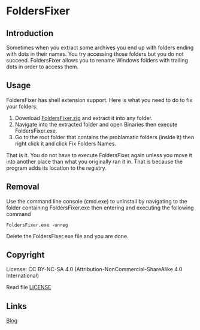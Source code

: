 # FoldersFixer
## Introduction
Sometimes when you extract some archives you end up with folders ending with dots in their names. You try accessing those folders but you do not succeed. FoldersFixer allows you to rename Windows folders with trailing dots in order to access them.

## Usage
FoldersFixer has shell extension support. Here is what you need to do to fix your folders:

1. Download [FoldersFixer.zip](https://github.com/samehb/FoldersFixer/archive/master.zip) and extract it into any folder.
2. Navigate into the extracted folder and open Binaries then execute FoldersFixer.exe.
3. Go to the root folder that contains the problamatic folders (inside it) then right click it and click Fix Folders Names.

That is it. You do not have to execute FoldersFixer again unless you move it into another place than what you originally ran it in. That is because the program adds its location to the registry.

## Removal
Use the command line console (cmd.exe) to uninstall by navigating to the folder containing FoldersFixer.exe then entering and executing the following command
```
FoldersFixer.exe -unreg
```
Delete the FoldersFixer.exe file and you are done.

## Copyright
License: CC BY-NC-SA 4.0 (Attribution-NonCommercial-ShareAlike 4.0 International)

Read file [LICENSE](https://github.com/samehb/FoldersFixer/blob/master/LICENSE
)
## Links
[Blog](http://sres.tumblr.com/)
